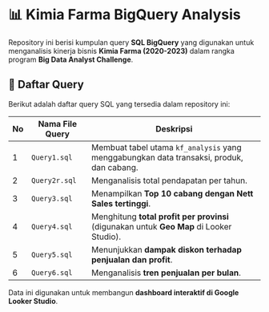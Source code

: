 # 📊 Kimia Farma BigQuery Analysis

Repository ini berisi kumpulan query **SQL BigQuery** yang digunakan untuk menganalisis kinerja bisnis **Kimia Farma (2020-2023)** dalam rangka program **Big Data Analyst Challenge**. 

## 📂 **Daftar Query**
Berikut adalah daftar query SQL yang tersedia dalam repository ini:

| No  | Nama File Query                   | Deskripsi |
|----|--------------------------------|------------|
| 1  | `Query1.sql`    | Membuat tabel utama `kf_analysis` yang menggabungkan data transaksi, produk, dan cabang. |
| 2  | `Query2r.sql`   | Menganalisis total pendapatan per tahun. |
| 3  | `Query3.sql`    | Menampilkan **Top 10 cabang dengan Nett Sales tertinggi**. |
| 4  | `Query4.sql`    | Menghitung **total profit per provinsi** (digunakan untuk **Geo Map** di Looker Studio). |
| 5  | `Query5.sql`    | Menunjukkan **dampak diskon terhadap penjualan dan profit**. |
| 6  | `Query6.sql`    | Menganalisis **tren penjualan per bulan**. |

Data ini digunakan untuk membangun **dashboard interaktif di Google Looker Studio**.
